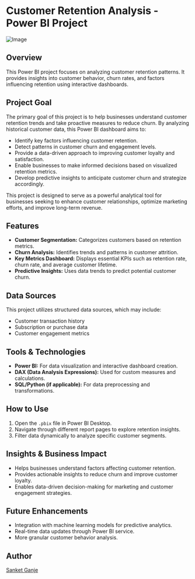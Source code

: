 # Customer Retention Analysis - Power BI Project
![Image](https://github.com/user-attachments/assets/7883d054-9dd1-4b80-b42d-54921771903b)
## Overview
This Power BI project focuses on analyzing customer retention patterns. It provides insights into customer behavior, churn rates, and factors influencing retention using interactive dashboards.

## Project Goal
The primary goal of this project is to help businesses understand customer retention trends and take proactive measures to reduce churn. By analyzing historical customer data, this Power BI dashboard aims to:
- Identify key factors influencing customer retention.
- Detect patterns in customer churn and engagement levels.
- Provide a data-driven approach to improving customer loyalty and satisfaction.
- Enable businesses to make informed decisions based on visualized retention metrics.
- Develop predictive insights to anticipate customer churn and strategize accordingly.

This project is designed to serve as a powerful analytical tool for businesses seeking to enhance customer relationships, optimize marketing efforts, and improve long-term revenue.

## Features
- **Customer Segmentation:** Categorizes customers based on retention metrics.
- **Churn Analysis:** Identifies trends and patterns in customer attrition.
- **Key Metrics Dashboard:** Displays essential KPIs such as retention rate, churn rate, and average customer lifetime.
- **Predictive Insights:** Uses data trends to predict potential customer churn.

## Data Sources
This project utilizes structured data sources, which may include:
- Customer transaction history
- Subscription or purchase data
- Customer engagement metrics

## Tools & Technologies
- **Power BI:** For data visualization and interactive dashboard creation.
- **DAX (Data Analysis Expressions):** Used for custom measures and calculations.
- **SQL/Python (if applicable):** For data preprocessing and transformations.

## How to Use
1. Open the `.pbix` file in Power BI Desktop.
2. Navigate through different report pages to explore retention insights.
3. Filter data dynamically to analyze specific customer segments.

## Insights & Business Impact
- Helps businesses understand factors affecting customer retention.
- Provides actionable insights to reduce churn and improve customer loyalty.
- Enables data-driven decision-making for marketing and customer engagement strategies.

## Future Enhancements
- Integration with machine learning models for predictive analytics.
- Real-time data updates through Power BI service.
- More granular customer behavior analysis.

## Author
[Sanket Ganje](https://github.com/Sanket-DataMinds)

